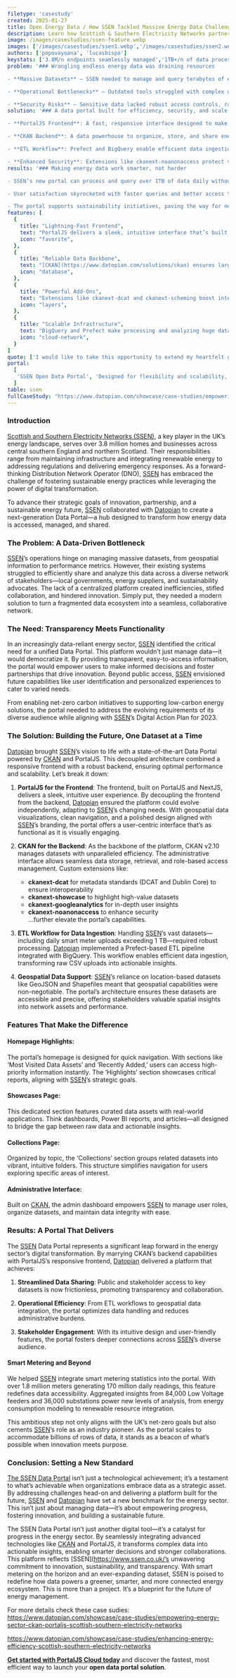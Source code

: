 ```yaml
---
filetype: 'casestudy'
created: 2025-01-27
title: Open Energy Data / How SSEN Tackled Massive Energy Data Challenges with PortalJS and CKAN
description: Learn how Scottish & Southern Electricity Networks partnered with us at Datopian to create a user-first open data portal that handles millions of data points daily, enhances energy management, and supports sustainable goals.
image: /images/casestudies/ssen-feature.webp
images: ['/images/casestudies/ssen1.webp','/images/casestudies/ssen2.webp','/images/casestudies/ssen3.webp']
authors: ['popovayoana', 'lucasbispo']
keystats: ['3.8M/n endpoints seamlessly managed','1TB+/n of data processed every day','10K+/n datasets published']
problem: '### Wrangling endless energy data was draining resources

- **Massive Datasets** – SSEN needed to manage and query terabytes of energy data daily, including data from 3.8 million endpoints.

- **Operational Bottlenecks** – Outdated tools struggled with complex data queries, hampering decision-making.

- **Security Risks** – Sensitive data lacked robust access controls, raising concerns for both administrators and users.'
solution: '### A data portal built for efficiency, security, and scale

- **PortalJS Frontend**: A fast, responsive interface designed to make data exploration intuitive.

- **CKAN Backend**: A data powerhouse to organize, store, and share energy datasets with precision.

- **ETL Workflow**: Prefect and BigQuery enable efficient data ingestion and analysis, turning massive data loads into actionable insights.

- **Enhanced Security**: Extensions like ckanext-noanonaccess protect sensitive data while allowing seamless administrative controls.'
results: '### Making energy data work smarter, not harder

- SSEN’s new portal can process and query over 1TB of data daily without breaking a sweat.

- User satisfaction skyrocketed with faster queries and better access to critical insights.

- The portal supports sustainability initiatives, paving the way for net-zero goals.'
features: [
  {
    title: "Lightning-Fast Frontend",
    text: "PortalJS delivers a sleek, intuitive interface that’s built for usability.",
    icon: "favorite",
  },
  {
    title: "Reliable Data Backbone",
    text: "[CKAN](https://www.datopian.com/solutions/ckan) ensures large datasets are stored, organized, and shared efficiently.",
    icon: "database",
  },
  {
    title: "Powerful Add-Ons",
    text: "Extensions like ckanext-dcat and ckanext-scheming boost interoperability and customization.",
    icon: "layers",
  },
  {
    title: "Scalable Infrastructure",
    text: "BigQuery and Prefect make processing and analyzing huge datasets (over 1TB of data) effortless.",
    icon: "cloud-network",
  }
]
quote: ['I would like to take this opportunity to extend my heartfelt gratitude for the outstanding support and collaboration your team has offered over the past year. The agility, technical prowess, and steadfast dedication you have demonstrated are truly commendable. Your efforts have been integral to our successes, and I am deeply appreciative. I am hopeful that there will be opportunities for me to engage with future projects and contribute. Thank you once again for your exemplary contribution and for the positive spirit you bring to our work.', '/images/casestudies/ssen-logo.png', 'Shailesh Kumar, Analytics and Data Architect - SSEN' ]
portal:
  [
   'SSEN Open Data Portal', 'Designed for flexibility and scalability, PortalJS allows the frontend to evolve independently from the backend, ensuring seamless updates and a user-centric experience.','https://data.ssen.co.uk'
  ]
table: ssen
fullCaseStudy: "https://www.datopian.com/showcase/case-studies/empowering-energy-sector-ckan-portaljs-scottish-southern-electricity-networks"
---
```


### Introduction

[Scottish and Southern Electricity Networks (SSEN)](https://www.ssen.co.uk/), a key player in the UK’s energy landscape, serves over 3.8 million homes and businesses across central southern England and northern Scotland. Their responsibilities range from maintaining infrastructure and integrating renewable energy to addressing regulations and delivering emergency responses. As a forward-thinking Distribution Network Operator (DNO), [SSEN](https://www.ssen.co.uk/) has embraced the challenge of fostering sustainable energy practices while leveraging the power of digital transformation.

To advance their strategic goals of innovation, partnership, and a sustainable energy future, [SSEN](https://www.ssen.co.uk/) collaborated with [Datopian](https://datopian.com) to create a next-generation Data Portal—a hub designed to transform how energy data is accessed, managed, and shared.

### The Problem: A Data-Driven Bottleneck

[SSEN](https://www.ssen.co.uk/)’s operations hinge on managing massive datasets, from geospatial information to performance metrics. However, their existing systems struggled to efficiently share and analyze this data across a diverse network of stakeholders—local governments, energy suppliers, and sustainability advocates. The lack of a centralized platform created inefficiencies, stifled collaboration, and hindered innovation. Simply put, they needed a modern solution to turn a fragmented data ecosystem into a seamless, collaborative network.

### The Need: Transparency Meets Functionality

In an increasingly data-reliant energy sector, [SSEN](https://www.ssen.co.uk/) identified the critical need for a unified Data Portal. This platform wouldn’t just manage data—it would democratize it. By providing transparent, easy-to-access information, the portal would empower users to make informed decisions and foster partnerships that drive innovation. Beyond public access, [SSEN](https://www.ssen.co.uk/) envisioned future capabilities like user identification and personalized experiences to cater to varied needs.

From enabling net-zero carbon initiatives to supporting low-carbon energy solutions, the portal needed to address the evolving requirements of its diverse audience while aligning with [SSEN](https://www.ssen.co.uk/)’s Digital Action Plan for 2023.

### The Solution: Building the Future, One Dataset at a Time

[Datopian](https://datopian.com) brought [SSEN](https://www.ssen.co.uk/)’s vision to life with a state-of-the-art Data Portal powered by [CKAN](https://www.datopian.com/solutions/ckan) and PortalJS. This decoupled architecture combined a responsive frontend with a robust backend, ensuring optimal performance and scalability. Let’s break it down:

1. **PortalJS for the Frontend**:
   The frontend, built on PortalJS and NextJS, delivers a sleek, intuitive user experience. By decoupling the frontend from the backend, [Datopian](https://datopian.com) ensured the platform could evolve independently, adapting to [SSEN](https://www.ssen.co.uk/)’s changing needs. With geospatial data visualizations, clean navigation, and a polished design aligned with [SSEN](https://www.ssen.co.uk/)’s branding, the portal offers a user-centric interface that’s as functional as it is visually engaging.

2. **CKAN for the Backend**:
   As the backbone of the platform, CKAN v2.10 manages datasets with unparalleled efficiency. The administrative interface allows seamless data storage, retrieval, and role-based access management. Custom extensions like:

   - **ckanext-dcat** for metadata standards (DCAT and Dublin Core) to ensure interoperability
   - **ckanext-showcase** to highlight high-value datasets
   - **ckanext-googleanalytics** for in-depth user insights
   - **ckanext-noanonaccess** to enhance security  
     ...further elevate the portal’s capabilities.

3. **ETL Workflow for Data Ingestion**:
   Handling [SSEN](https://www.ssen.co.uk/)’s vast datasets—including daily smart meter uploads exceeding 1 TB—required robust processing. [Datopian](https://datopian.com) implemented a Prefect-based ETL pipeline integrated with BigQuery. This workflow enables efficient data ingestion, transforming raw CSV uploads into actionable insights.

4. **Geospatial Data Support**:
   [SSEN](https://www.ssen.co.uk/)’s reliance on location-based datasets like GeoJSON and Shapefiles meant that geospatial capabilities were non-negotiable. The portal’s architecture ensures these datasets are accessible and precise, offering stakeholders valuable spatial insights into network assets and performance.

### Features That Make the Difference

#### Homepage Highlights:

The portal’s homepage is designed for quick navigation. With sections like ‘Most Visited Data Assets’ and ‘Recently Added,’ users can access high-priority information instantly. The ‘Highlights’ section showcases critical reports, aligning with [SSEN](https://www.ssen.co.uk/)’s strategic goals.

#### Showcases Page:

This dedicated section features curated data assets with real-world applications. Think dashboards, Power BI reports, and articles—all designed to bridge the gap between raw data and actionable insights.

#### Collections Page:

Organized by topic, the ‘Collections’ section groups related datasets into vibrant, intuitive folders. This structure simplifies navigation for users exploring specific areas of interest.

#### Administrative Interface:

Built on [CKAN](https://www.datopian.com/solutions/ckan), the admin dashboard empowers [SSEN](https://www.ssen.co.uk/) to manage user roles, organize datasets, and maintain data integrity with ease.

### Results: A Portal That Delivers

The [SSEN](https://www.ssen.co.uk/) Data Portal represents a significant leap forward in the energy sector’s digital transformation. By marrying CKAN’s backend capabilities with PortalJS’s responsive frontend, [Datopian](https://datopian.com) delivered a platform that achieves:

1. **Streamlined Data Sharing**:
   Public and stakeholder access to key datasets is now frictionless, promoting transparency and collaboration.

2. **Operational Efficiency**:
   From ETL workflows to geospatial data integration, the portal optimizes data handling and reduces administrative burdens.

3. **Stakeholder Engagement**:
   With its intuitive design and user-friendly features, the portal fosters deeper connections across [SSEN](https://www.ssen.co.uk/)’s diverse audience.

#### Smart Metering and Beyond

We helped [SSEN](https://www.ssen.co.uk/) integrate smart metering statistics into the portal. With over 1.8 million meters generating 170 million daily readings, this feature redefines data accessibility. Aggregated insights from 84,000 Low Voltage feeders and 36,000 substations power new levels of analysis, from energy consumption modeling to renewable resource integration.

This ambitious step not only aligns with the UK’s net-zero goals but also cements [SSEN](https://www.ssen.co.uk/)’s role as an industry pioneer. As the portal scales to accommodate billions of rows of data, it stands as a beacon of what’s possible when innovation meets purpose.

### Conclusion: Setting a New Standard

[The SSEN Data Portal](https://data.ssen.co.uk/) isn’t just a technological achievement; it’s a testament to what’s achievable when organizations embrace data as a strategic asset. By addressing challenges head-on and delivering a platform built for the future, [SSEN](https://www.ssen.co.uk/) and [Datopian](https://datopian.com) have set a new benchmark for the energy sector. This isn’t just about managing data—it’s about empowering progress, fostering innovation, and building a sustainable future.

The SSEN Data Portal isn’t just another digital tool—it’s a catalyst for progress in the energy sector. By seamlessly integrating advanced technologies like [CKAN](https://www.datopian.com/solutions/ckan) and PortalJS, it transforms complex data into actionable insights, enabling smarter decisions and stronger collaborations. This platform reflects [SSEN](https://www.ssen.co.uk/’s unwavering commitment to innovation, sustainability, and transparency. With smart metering on the horizon and an ever-expanding dataset, SSEN is poised to redefine how data powers a greener, smarter, and more connected energy ecosystem. This is more than a project. It’s a blueprint for the future of energy management.

For more details check these case sudies:
https://www.datopian.com/showcase/case-studies/empowering-energy-sector-ckan-portaljs-scottish-southern-electricity-networks

https://www.datopian.com/showcase/case-studies/enhancing-energy-efficiency-scottish-southern-electricity-networks

**[Get started with PortalJS Cloud today](https://cloud.portaljs.com)** and discover the fastest, most efficient way to launch your **open data portal solution**.
